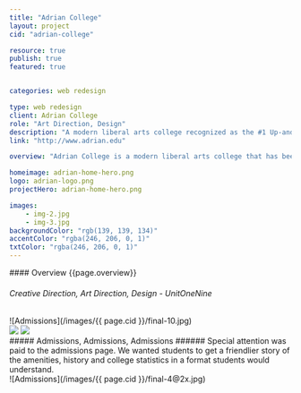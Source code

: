 ```yaml
---
title: "Adrian College"
layout: project
cid: "adrian-college"

resource: true
publish: true
featured: true


categories: web redesign

type: web redesign
client: Adrian College
role: "Art Direction, Design"
description: "A modern liberal arts college recognized as the #1 Up-and-Coming College in the Midwest."
link: "http://www.adrian.edu"

overview: "Adrian College is a modern liberal arts college that has been recognized by the U.S. News & World Report as the #1 Up-and-Coming College in the Midwest. With that much press, a new website designed specifically for incoming students and existing was in need."

homeimage: adrian-home-hero.png
logo: adrian-logo.png
projectHero: adrian-home-hero.png

images:
    - img-2.jpg
    - img-3.jpg
backgroundColor: "rgb(139, 139, 134)"
accentColor: "rgba(246, 206, 0, 1)"
txtColor: "rgba(246, 206, 0, 1)"
---
```

<section class="overview">
#### Overview
{{page.overview}}

###### Creative Direction, Art Direction, Design - UnitOneNine
</section>

<section class="content">
![Admissions](/images/{{ page.cid }}/final-10.jpg)
</section>

<section class="content--wide">
<div class="images-two">
<img src="/images/{{ page.cid }}/detail-2.jpg" data-jslghtbx>
<img src="/images/{{ page.cid }}/detail-3.jpg" data-jslghtbx>
</div>
</section>

<section class="content--copy">
##### Admissions, Admissions, Admissions ######
Special attention was paid to the admissions page. We wanted students to get a friendlier story of the amenities, history and college statistics in a format students would understand.
</section>

<section class="content">
![Admissions](/images/{{ page.cid }}/final-4@2x.jpg)
</section>
